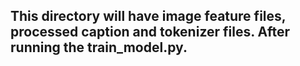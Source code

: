 ## This directory will have image feature files, processed caption and tokenizer files. After running the train_model.py. 
